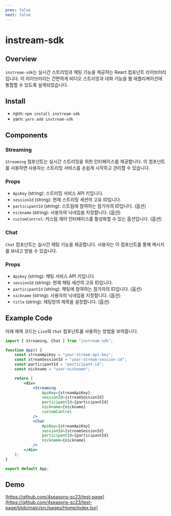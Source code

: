 ```yaml
---
prev: false
next: false
---
```


# instream-sdk

## Overview

`instream-sdk`는 실시간 스트리밍과 채팅 기능을 제공하는 React 컴포넌트 라이브러리입니다. 이 라이브러리는 간편하게 비디오 스트리밍과 대화 기능을 웹 애플리케이션에 통합할 수 있도록 설계되었습니다.

## Install

-   npm: `npm install instream-sdk`
-   yarn: `yarn add instream-sdk`

## Components

### Streaming

`Streaming` 컴포넌트는 실시간 스트리밍을 위한 인터페이스를 제공합니다. 이 컴포넌트를 사용하면 사용자는 스트리밍 서비스를 손쉽게 시작하고 관리할 수 있습니다.

### Props

-   `ApiKey` (string): 스트리밍 서비스 API 키입니다.
-   `sessionId` (string): 현재 스트리밍 세션의 고유 ID입니다.
-   `participantId` (string): 스트림에 참여하는 참가자의 ID입니다. (옵션)
-   `nickname` (string): 사용자의 닉네임을 지정합니다. (옵션)
-   `customControl`: 커스텀 제어 인터페이스를 활성화할 수 있는 옵션입니다. (옵션)

### Chat

`Chat` 컴포넌트는 실시간 채팅 기능을 제공합니다. 사용자는 이 컴포넌트를 통해 메시지를 보내고 받을 수 있습니다.

### Props

-   `ApiKey` (string): 채팅 서비스 API 키입니다.
-   `sessionId` (string): 현재 채팅 세션의 고유 ID입니다.
-   `participantId` (string): 채팅에 참여하는 참가자의 ID입니다. (옵션)
-   `nickname` (string): 사용자의 닉네임을 지정합니다. (옵션)
-   `title` (string): 채팅방의 제목을 설정합니다. (옵션)

## Example Code

아래 예제 코드는 `Live`와 `Chat` 컴포넌트를 사용하는 방법을 보여줍니다.

```jsx
import { Streaming, Chat } from "instream-sdk";

function App() {
    const streamApiKey = "your-stream-api-key";
    const streamSessionId = "your-stream-session-id";
    const participantId = "participant-id";
    const nickname = "user-nickname";

    return (
        <div>
            <Streaming
                ApiKey={streamApiKey}
                sessionId={streamSessionId}
                participantId={participantId}
                nickname={nickname}
                customControl
            />
            <Chat
                ApiKey={streamApiKey}
                sessionId={streamSessionId}
                participantId={participantId}
                nickname={nickname}
            />
        </div>
    );
}

export default App;
```

## Demo

[https://github.com/4seasons-sc23/test-page](https://github.com/4seasons-sc23/test-page/blob/main/src/pages/Home/index.tsx)
